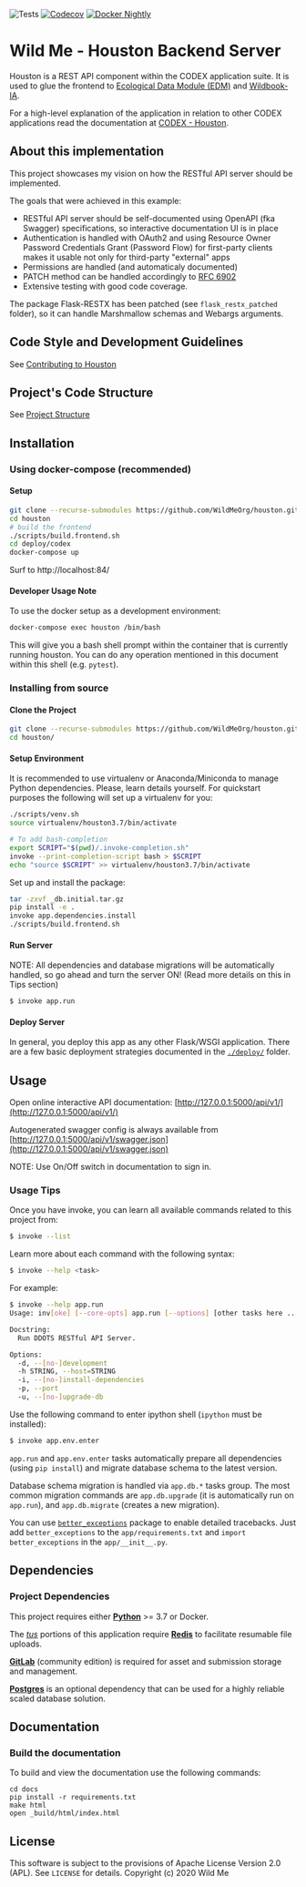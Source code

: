 ![Tests](https://github.com/WildMeOrg/houston/workflows/Testing/badge.svg?branch=develop)
[![Codecov](https://codecov.io/gh/WildMeOrg/houston/branch/develop/graph/badge.svg?token=M8MR14ED6V)](https://codecov.io/gh/WildMeOrg/houston)
[![Docker Nightly](https://img.shields.io/docker/image-size/wildme/houston/nightly)](https://hub.docker.com/r/wildme/houston)

# Wild Me - Houston Backend Server

Houston is a REST API component within the CODEX application suite. It is used to glue the frontend to [Ecological Data Module (EDM)](https://github.com/WildMeOrg/wildbook/tree/next-gen) and [Wildbook-IA](https://github.com/WildMeOrg/wildbook-ia).

For a high-level explanation of the application in relation to other CODEX applications read the documentation at [CODEX - Houston](https://docs.wildme.org/docs/developers/houston).


## About this implementation

This project showcases my vision on how the RESTful API server should be
implemented.

The goals that were achieved in this example:

* RESTful API server should be self-documented using OpenAPI (fka Swagger) specifications, so interactive documentation UI is in place
* Authentication is handled with OAuth2 and using Resource Owner Password Credentials Grant (Password Flow) for first-party clients makes it usable not only for third-party "external" apps
* Permissions are handled (and automaticaly documented)
* PATCH method can be handled accordingly to [RFC 6902](http://tools.ietf.org/html/rfc6902)
* Extensive testing with good code coverage.

The package Flask-RESTX has been patched (see `flask_restx_patched` folder), so it can handle Marshmallow schemas and Webargs arguments.

## Code Style and Development Guidelines

See [Contributing to Houston](CONTRIBUTING.md)

## Project's Code Structure

See [Project Structure](PROJECT_STRUCTURE.md)

## Installation

### Using docker-compose (recommended)

#### Setup

```bash
git clone --recurse-submodules https://github.com/WildMeOrg/houston.git
cd houston
# build the frontend
./scripts/build.frontend.sh
cd deploy/codex
docker-compose up
```

Surf to http://localhost:84/

#### Developer Usage Note

To use the docker setup as a development environment:

```bash
docker-compose exec houston /bin/bash
```

This will give you a bash shell prompt within the container that is currently running houston. You can do any operation mentioned in this document within this shell (e.g. `pytest`).

### Installing from source

#### Clone the Project

```bash
git clone --recurse-submodules https://github.com/WildMeOrg/houston.git
cd houston/
```

#### Setup Environment

It is recommended to use virtualenv or Anaconda/Miniconda to manage Python
dependencies. Please, learn details yourself.
For quickstart purposes the following will set up a virtualenv for you:

```bash
./scripts/venv.sh
source virtualenv/houston3.7/bin/activate

# To add bash-completion
export SCRIPT="$(pwd)/.invoke-completion.sh"
invoke --print-completion-script bash > $SCRIPT
echo "source $SCRIPT" >> virtualenv/houston3.7/bin/activate
```

Set up and install the package:

```bash
tar -zxvf _db.initial.tar.gz
pip install -e .
invoke app.dependencies.install
./scripts/build.frontend.sh
```

#### Run Server

NOTE: All dependencies and database migrations will be automatically handled,
so go ahead and turn the server ON! (Read more details on this in Tips section)

```bash
$ invoke app.run
```

#### Deploy Server

In general, you deploy this app as any other Flask/WSGI application. There are
a few basic deployment strategies documented in the [`./deploy/`](./deploy/)
folder.


## Usage

Open online interactive API documentation:
[http://127.0.0.1:5000/api/v1/](http://127.0.0.1:5000/api/v1/)

Autogenerated swagger config is always available from
[http://127.0.0.1:5000/api/v1/swagger.json](http://127.0.0.1:5000/api/v1/swagger.json)

NOTE: Use On/Off switch in documentation to sign in.

### Usage Tips

Once you have invoke, you can learn all available commands related to this
project from:

```bash
$ invoke --list
```

Learn more about each command with the following syntax:

```bash
$ invoke --help <task>
```

For example:

```bash
$ invoke --help app.run
Usage: inv[oke] [--core-opts] app.run [--options] [other tasks here ...]

Docstring:
  Run DDOTS RESTful API Server.

Options:
  -d, --[no-]development
  -h STRING, --host=STRING
  -i, --[no-]install-dependencies
  -p, --port
  -u, --[no-]upgrade-db
```

Use the following command to enter ipython shell (`ipython` must be installed):

```bash
$ invoke app.env.enter
```

`app.run` and `app.env.enter` tasks automatically prepare all dependencies
(using `pip install`) and migrate database schema to the latest version.

Database schema migration is handled via `app.db.*` tasks group. The most
common migration commands are `app.db.upgrade` (it is automatically run on
`app.run`), and `app.db.migrate` (creates a new migration).

You can use [`better_exceptions`](https://github.com/Qix-/better-exceptions)
package to enable detailed tracebacks. Just add `better_exceptions` to the
`app/requirements.txt` and `import better_exceptions` in the `app/__init__.py`.


## Dependencies

### Project Dependencies

This project requires either [**Python**](https://www.python.org/) >= 3.7 or Docker.

The [_tus_](https://tus.io) portions of this application require [**Redis**](https://redis.io/) to facilitate resumable file uploads.

[**GitLab**](https://about.gitlab.com/install/) (community edition) is required for asset and submission storage and management.

[**Postgres**](https://www.postgresql.org/) is an optional dependency that can be used for a highly reliable scaled database solution.


## Documentation

### Build the documentation

To build and view the documentation use the following commands:

```
cd docs
pip install -r requirements.txt
make html
open _build/html/index.html
```


## License

This software is subject to the provisions of Apache License Version 2.0 (APL). See `LICENSE` for details. Copyright (c) 2020 Wild Me
